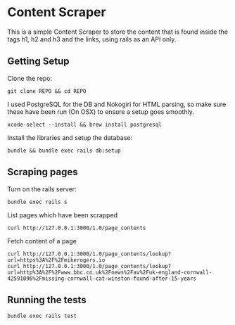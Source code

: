 # Content Scraper

This is a simple Content Scraper to store the content that is found inside the tags h1, h2 and h3 and the links, using rails as an API only.

## Getting Setup

Clone the repo:

    git clone REPO && cd REPO
    
I used PostgreSQL for the DB and Nokogiri for HTML parsing, so make sure these have been run (On OSX) to ensure a setup goes smoothly.

    xcode-select --install && brew install postgresql

Install the libraries and setup the database:

    bundle && bundle exec rails db:setup

## Scraping pages

Turn on the rails server:

    bundle exec rails s

List pages which have been scrapped

    curl http://127.0.0.1:3000/1.0/page_contents

Fetch content of a page

    curl http://127.0.0.1:3000/1.0/page_contents/lookup?url=https%3A%2F%2Fmikerogers.io
    curl http://127.0.0.1:3000/1.0/page_contents/lookup?url=http%3A%2F%2Fwww.bbc.co.uk%2Fnews%2Fav%2Fuk-england-cornwall-42591096%2Fmissing-cornwall-cat-winston-found-after-15-years


## Running the tests

    bundle exec rails test

